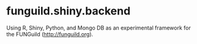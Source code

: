 # funguild.shiny.backend
Using R, Shiny, Python, and Mongo DB as an experimental framework for the FUNGuild (http://funguild.org).
